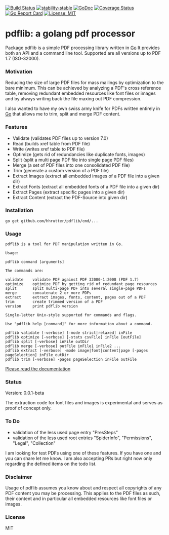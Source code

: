  
 
 [![Build Status](https://travis-ci.org/hhrutter/pdflib.svg?branch=master)](https://travis-ci.org/hhrutter/pdflib) [![stability-stable](https://img.shields.io/badge/stability-stable-green.svg)](https://github.com/emersion/stability-badges#stable) [![GoDoc](https://godoc.org/github.com/hhrutter/pdflib?status.svg)](https://godoc.org/github.com/hhrutter/pdflib) [![Coverage Status](https://coveralls.io/repos/github/hhrutter/pdflib/badge.svg?branch=master)](https://coveralls.io/github/hhrutter/pdflib?branch=master) [![Go Report Card](https://goreportcard.com/badge/github.com/hhrutter/pdflib)](https://goreportcard.com/report/github.com/hhrutter/pdflib) [![License: MIT](https://img.shields.io/github/license/mashape/apistatus.svg)](https://opensource.org/licenses/MIT) 
 
 # pdflib: a golang pdf processor

Package pdflib is a simple PDF processing library written in [Go](http://golang.org)
It provides both an API and a command line tool.
Supported are all versions up to PDF 1.7 (ISO-32000).

### Motivation

Reducing the size of large PDF files for mass mailings by optimization to the bare minimum.
This can be achieved by analyzing a PDF's cross reference table, removing redundant embedded resources like font files or images and by always writing back the file maxing out PDF compression.

I also wanted to have my own swiss army knife for PDFs written entirely in [Go](http://golang.org) that allows me to trim, split and merge PDF content.

### Features
* Validate (validates PDF files up to version 7.0)
* Read (builds xref table from PDF file)
* Write (writes xref table to PDF file)
* Optimize (gets rid of redundancies like duplicate fonts, images)
* Split (split a multi page PDF file into single page PDF files)
* Merge (a set of PDF files into one consolidated PDF file)
* Trim (generate a custom version of a PDF file)
* Extract Images (extract all embedded images of a PDF file into a given dir)
* Extract Fonts (extract all embedded fonts of a PDF file into a given dir)
* Extract Pages (extract specific pages into a given dir)
* Extract Content (extract the PDF-Source into given dir)

### Installation
`go get github.com/hhrutter/pdflib/cmd/...`


### Usage

	pdflib is a tool for PDF manipulation written in Go.

	Usage:

	pdflib command [arguments]

 	The commands are:

	validate	validate PDF against PDF 32000-1:2008 (PDF 1.7)
	optimize	optimize PDF by getting rid of redundant page resources
	split		split multi-page PDF into several single-page PDFs
	merge		concatenate 2 or more PDFs
	extract		extract images, fonts, content, pages out of a PDF
	trim		create trimmed version of a PDF
	version		print pdflib version

	Single-letter Unix-style supported for commands and flags.

	Use "pdflib help [command]" for more information about a command.

    pdflib validate [-verbose] [-mode strict|relaxed] inFile
    pdflib optimize [-verbose] [-stats csvFile] inFile [outFile]
    pdflib split [-verbose] inFile outDir
    pdflib merge [-verbose] outFile inFile1 inFile2 ...
    pdflib extract [-verbose] -mode image|font|content|page [-pages pageSelection] inFile outDir
    pdflib trim [-verbose] -pages pageSelection inFile outFile

 [Please read the documentation ](https://godoc.org/github.com/hhrutter/pdflib)


### Status

Version: 0.0.1-beta

The extraction code for font files and images is experimental and serves as proof of concept only.


### To Do

* validation of the less used page entry "PresSteps"
* validation of the less used root entries "SpiderInfo", "Permissions", "Legal", "Collection"

I am looking for test PDFs using one of these features. If you have one and you can share let me know.
I am also accepting PRs but right now only regarding the defined items on the todo list.


### Disclaimer
Usage of pdflib assumes you know about and respect all copyrights of any PDF content you may be processing. This applies to the PDF files as such, their content and in particular all embedded resources like font files or images.


### License
MIT




	